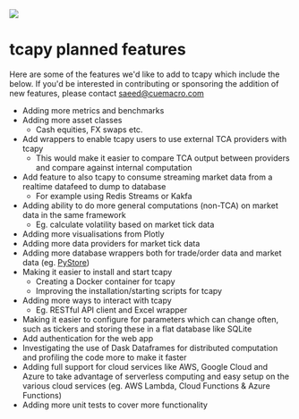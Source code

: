 <img src="cuemacro_logo.png?raw=true"/>

# tcapy planned features

Here are some of the features we'd like to add to tcapy which include the below. If you'd be interested in contributing 
or sponsoring the addition of new features, please contact saeed@cuemacro.com

* Adding more metrics and benchmarks
* Adding more asset classes
    * Cash equities, FX swaps etc.
* Add wrappers to enable tcapy users to use external TCA providers with tcapy
    * This would make it easier to compare TCA output between providers and compare against internal computation
* Add feature to also tcapy to consume streaming market data from a realtime datafeed to dump to database
    * For example using Redis Streams or Kakfa
* Adding ability to do more general computations (non-TCA) on market data in the same framework
    * Eg. calculate volatility based on market tick data
* Adding more visualisations from Plotly
* Adding more data providers for market tick data
* Adding more database wrappers both for trade/order data and market data (eg. [PyStore](https://github.com/ranaroussi/pystore))
* Making it easier to install and start tcapy
    * Creating a Docker container for tcapy
    * Improving the installation/starting scripts for tcapy
* Adding more ways to interact with tcapy
    * Eg. RESTful API client and Excel wrapper
* Making it easier to configure for parameters which can change often, such as tickers and storing these in a flat
database like SQLite
* Add authentication for the web app
* Investigating the use of Dask Dataframes for distributed computation and profiling the code more to make it faster
* Adding full support for cloud services like AWS, Google Cloud and Azure to take advantage of serverless computing and
easy setup on the various cloud services (eg. AWS Lambda, Cloud Functions & Azure Functions)
* Adding more unit tests to cover more functionality

